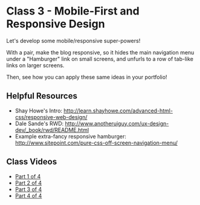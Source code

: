 # Class 3 - Mobile-First and Responsive Design

Let's develop some mobile/responsive super-powers!

With a pair, make the blog responsive, so it hides the main navigation menu under a "Hamburger" link on small screens, and unfurls to a row of tab-like links on larger screens.

Then, see how you can apply these same ideas in your portfolio!

## Helpful Resources
 - Shay Howe's Intro: http://learn.shayhowe.com/advanced-html-css/responsive-web-design/
 - Dale Sande's RWD: http://www.anotheruiguy.com/ux-design-dev/_book/rwd/README.html
 - Example extra-fancy responsive hamburger: http://www.sitepoint.com/pure-css-off-screen-navigation-menu/

## Class Videos
 - [Part 1 of 4](https://youtu.be/PONXn9EW_bg)
 - [Part 2 of 4](https://youtu.be/Sj01gxYjIkI)
 - [Part 3 of 4](https://youtu.be/XmMwDL8moj8)
 - [Part 4 of 4](https://youtu.be/cIrlMlBrFg4)
